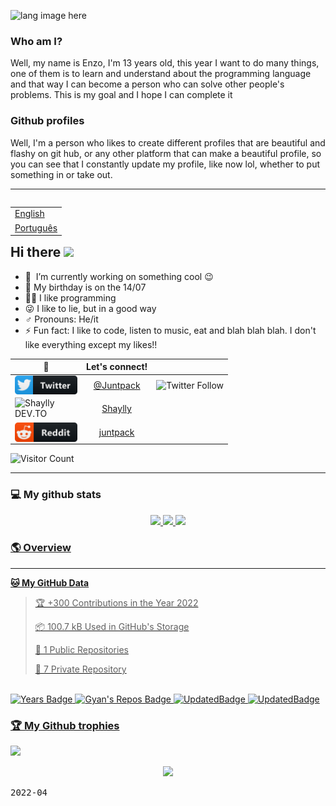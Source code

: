  <p align="left"><img width=15%" src="https://github.com/alansmathew/alansmathew/raw/master/lang.gif" alt="lang image here" /></p>

### Who am I?

Well, my name is Enzo, I'm 13 years old, this year I want to do many things, one of them is to learn and understand about the programming language and that way I can  become a person who can solve other people's problems. This is my goal and I hope I can complete it
 
 ### Github profiles
 
Well, I'm a person who likes to create different profiles that are beautiful and flashy on git hub, or any other platform that can make a beautiful profile, so you  can see that I constantly update my profile, like now lol, whether to put something in or take out.
 
<hr>

<table align="right">
 <tr><td><a href="README.md">English</a></td></tr>
 <tr><td><a href="README_pt.md">Português</a></td></tr>
</table>

 ## Hi there <img src="https://media.giphy.com/media/hvRJCLFzcasrR4ia7z/giphy.gif" width="30px"></a>

- 🔭 &nbsp;I’m currently working on something cool :wink:
- 🎉 My birthday is on the 14/07
- 👨‍💻 I like programming
- 😜 I like to lie, but in a good way
- :male_sign: Pronouns: He/it
- ⚡ Fun fact: I like to code, listen to music, eat and blah blah blah. I don't like everything except my likes!!
 
 </div>
   

 
| 💬        |Let's connect!|   |
|----------|:-------------:|------:|
|[<img align="left" alt="Juntpack Twitter" width="100px" src="https://raw.githubusercontent.com/8bithemant/8bithemant/master/svg/social/twitter.svg" />](https://twitter.com/Juntpack)|[@Juntpack](https://twitter.com/Juntpack)|![Twitter Follow](https://img.shields.io/twitter/follow/Juntpack?color=blue&logo=twitter&style=for-the-badge)|
| [<img align="left" alt="Shaylly DEV.TO" width="100px" src="https://img.shields.io/badge/dev.to-0A0A0A?style=for-the-badge&logo=dev.to&logoColor=white" />](https://dev.to/shaylly/) |  [Shaylly](https://dev.to/shaylly/) |  |
|[<img align="left" alt="juntpack reddit" width="100px" src="https://github.com/MikeCodesDotNET/ColoredBadges/blob/master/svg/social/reddit.svg" />](https://www.reddit.com/user/Juntpack/)|[juntpack](https://www.reddit.com/user/Juntpack/)||
 
 ![Visitor Count](https://profile-counter.glitch.me/shaylly/count.svg)
 
</div>
 
<hr>

 </div>
   

 ### 💻 My github stats
 
 <div align="center">
 
  <a href="https://github.com/shaylly">
  <img height="140em" src="https://github-readme-stats.vercel.app/api?username=shaylly&show_icons=true&theme=dark&include_all_commits=true&count_private=true"/>
  <img height="140em" src="https://github-readme-stats.vercel.app/api/top-langs/?username=rafaela&layout=compact&langs_count=7&theme=dark"/>
 <img  height="140em" src="https://github-readme-streak-stats.herokuapp.com?user=Shaylly&theme=dark&hide">
 </div>

</div>
 
 ### 🌎 Overview
<hr>
 
<!--START_SECTION:waka-->
**🐱 My GitHub Data** 

> 🏆 +300 Contributions in the Year 2022
 >
> 📦 100.7 kB Used in GitHub's Storage 
 > 
> 📜 1 Public Repositories 
 > 
> 🔑 7 Private Repository 
 > 

 </div>
 
   <br>
<div>
 
  <img src="https://badges.pufler.dev/years/shaylly" alt="Years Badge"  /> 
  <img src="https://badges.pufler.dev/repos/shaylly" alt="Gyan's Repos Badge"  /> 
  <img src="https://badges.pufler.dev/commits/monthly/shaylly" alt="UpdatedBadge"  /> 
  <img src="https://badges.pufler.dev/commits/all/shaylly" alt="UpdatedBadge"  /> 
 
 
 ### 🏆 My Github trophies
 
 <img width=900 src="https://github-profile-trophy.vercel.app/?username=shaylly&column=8&theme=onedark&no-frame=true"/>
</a>
 
<p align="center">
  <img src="https://capsule-render.vercel.app/api?type=waving&color=gradient&height=60&section=footer"/>
</p>
 
  
 <kbd>2022-04</kbd>
